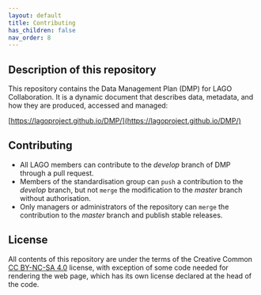 ```yaml
---
layout: default
title: Contributing
has_children: false
nav_order: 8
---
```


## Description of this repository

This repository contains the Data Management Plan (DMP) for LAGO Collaboration. It is a dynamic document that describes data, metadata, and how they are produced, accessed and managed:

[https://lagoproject.github.io/DMP/](https://lagoproject.github.io/DMP/)

## Contributing

- All LAGO members can contribute to the *develop* branch of DMP through a pull request.
- Members of the standardisation group can `push` a contribution to the *develop* branch, but not `merge` the modification to the *master* branch without authorisation.
- Only managers or administrators of the repository can `merge` the contribution to the *master* branch and publish stable releases.

## License

All contents of this repository are under the terms of the Creative Common [CC BY-NC-SA 4.0](./LICENSE) license, with exception of some code needed for rendering the web page, which has its own license declared at the head of the code.  



